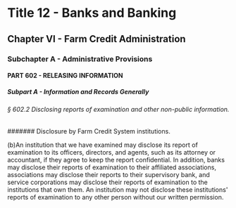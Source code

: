 
# Title 12 - Banks and Banking
## Chapter VI - Farm Credit Administration
### Subchapter A - Administrative Provisions
#### PART 602 - RELEASING INFORMATION
##### Subpart A - Information and Records Generally
###### § 602.2 Disclosing reports of examination and other non-public information.
####### Disclosure by Farm Credit System institutions.

(b)An institution that we have examined may disclose its report of examination to its officers, directors, and agents, such as its attorney or accountant, if they agree to keep the report confidential. In addition, banks may disclose their reports of examination to their affiliated associations, associations may disclose their reports to their supervisory bank, and service corporations may disclose their reports of examination to the institutions that own them. An institution may not disclose these institutions' reports of examination to any other person without our written permission.
